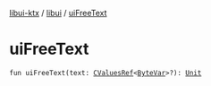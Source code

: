 [libui-ktx](../index.md) / [libui](index.md) / [uiFreeText](./ui-free-text.md)

# uiFreeText

`fun uiFreeText(text: `[`CValuesRef`](../kotlinx.cinterop/-c-values-ref/index.md)`<`[`ByteVar`](../kotlinx.cinterop/-byte-var.md)`>?): `[`Unit`](https://kotlinlang.org/api/latest/jvm/stdlib/kotlin/-unit/index.html)